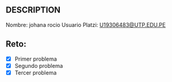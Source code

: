 ## DESCRIPTION

Nombre: johana rocio
Usuario Platzi: U19306483@UTP.EDU.PE

## Reto:

- [X] Primer problema
- [X] Segundo problema
- [X] Tercer problema
